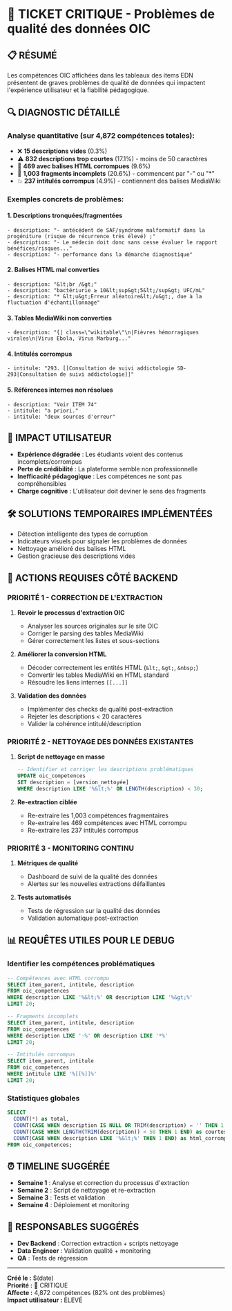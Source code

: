 # 🚨 TICKET CRITIQUE - Problèmes de qualité des données OIC

## 📋 **RÉSUMÉ**
Les compétences OIC affichées dans les tableaux des items EDN présentent de graves problèmes de qualité de données qui impactent l'expérience utilisateur et la fiabilité pédagogique.

## 🔍 **DIAGNOSTIC DÉTAILLÉ**

### **Analyse quantitative (sur 4,872 compétences totales):**
- ❌ **15 descriptions vides** (0.3%)
- ⚠️ **832 descriptions trop courtes** (17.1%) - moins de 50 caractères
- 🔧 **469 avec balises HTML corrompues** (9.6%)
- 📝 **1,003 fragments incomplets** (20.6%) - commencent par "-" ou "*"
- 💥 **237 intitulés corrompus** (4.9%) - contiennent des balises MediaWiki

### **Exemples concrets de problèmes:**

#### 1. **Descriptions tronquées/fragmentées**
```
- description: "- antécédent de SAF/syndrome malformatif dans la progéniture (risque de récurrence très élevé) ;"
- description: "- Le médecin doit donc sans cesse évaluer le rapport bénéfices/risques..."
- description: "- performance dans la démarche diagnostique"
```

#### 2. **Balises HTML mal converties**
```
- description: "&lt;br /&gt;"
- description: "bactériurie ≥ 10&lt;sup&gt;5&lt;/sup&gt; UFC/mL"
- description: "* &lt;u&gt;Erreur aléatoire&lt;/u&gt;, due à la fluctuation d'échantillonnage"
```

#### 3. **Tables MediaWiki non converties**
```
- description: "{| class=\"wikitable\"\n|Fièvres hémorragiques virales\n|Virus Ebola, Virus Marburg..."
```

#### 4. **Intitulés corrompus**
```
- intitule: "293. [[Consultation de suivi addictologie SD-293|Consultation de suivi addictologie]]"
```

#### 5. **Références internes non résolues**
```
- description: "Voir ITEM 74"
- intitule: "a priori."
- intitule: "deux sources d'erreur"
```

## 🎯 **IMPACT UTILISATEUR**
- **Expérience dégradée** : Les étudiants voient des contenus incomplets/corrompus
- **Perte de crédibilité** : La plateforme semble non professionnelle
- **Inefficacité pédagogique** : Les compétences ne sont pas compréhensibles
- **Charge cognitive** : L'utilisateur doit deviner le sens des fragments

## 🛠️ **SOLUTIONS TEMPORAIRES IMPLÉMENTÉES**
- Détection intelligente des types de corruption
- Indicateurs visuels pour signaler les problèmes de données
- Nettoyage amélioré des balises HTML
- Gestion gracieuse des descriptions vides

## 🚀 **ACTIONS REQUISES CÔTÉ BACKEND**

### **PRIORITÉ 1 - CORRECTION DE L'EXTRACTION**
1. **Revoir le processus d'extraction OIC** 
   - Analyser les sources originales sur le site OIC
   - Corriger le parsing des tables MediaWiki
   - Gérer correctement les listes et sous-sections

2. **Améliorer la conversion HTML**
   - Décoder correctement les entités HTML (`&lt;`, `&gt;`, `&nbsp;`)
   - Convertir les tables MediaWiki en HTML standard
   - Résoudre les liens internes `[[...]]`

3. **Validation des données**
   - Implémenter des checks de qualité post-extraction
   - Rejeter les descriptions < 20 caractères
   - Valider la cohérence intitulé/description

### **PRIORITÉ 2 - NETTOYAGE DES DONNÉES EXISTANTES**
1. **Script de nettoyage en masse**
   ```sql
   -- Identifier et corriger les descriptions problématiques
   UPDATE oic_competences 
   SET description = [version_nettoyée]
   WHERE description LIKE '%&lt;%' OR LENGTH(description) < 30;
   ```

2. **Re-extraction ciblée**
   - Re-extraire les 1,003 compétences fragmentaires
   - Re-extraire les 469 compétences avec HTML corrompu
   - Re-extraire les 237 intitulés corrompus

### **PRIORITÉ 3 - MONITORING CONTINU**
1. **Métriques de qualité**
   - Dashboard de suivi de la qualité des données
   - Alertes sur les nouvelles extractions défaillantes

2. **Tests automatisés**
   - Tests de régression sur la qualité des données
   - Validation automatique post-extraction

## 📊 **REQUÊTES UTILES POUR LE DEBUG**

### **Identifier les compétences problématiques**
```sql
-- Compétences avec HTML corrompu
SELECT item_parent, intitule, description 
FROM oic_competences 
WHERE description LIKE '%&lt;%' OR description LIKE '%&gt;%'
LIMIT 20;

-- Fragments incomplets
SELECT item_parent, intitule, description 
FROM oic_competences 
WHERE description LIKE '-%' OR description LIKE '*%' 
LIMIT 20;

-- Intitulés corrompus
SELECT item_parent, intitule 
FROM oic_competences 
WHERE intitule LIKE '%[[%]]%'
LIMIT 20;
```

### **Statistiques globales**
```sql
SELECT 
  COUNT(*) as total,
  COUNT(CASE WHEN description IS NULL OR TRIM(description) = '' THEN 1 END) as vides,
  COUNT(CASE WHEN LENGTH(TRIM(description)) < 50 THEN 1 END) as courtes,
  COUNT(CASE WHEN description LIKE '%&lt;%' THEN 1 END) as html_corrompu
FROM oic_competences;
```

## ⏰ **TIMELINE SUGGÉRÉE**
- **Semaine 1** : Analyse et correction du processus d'extraction
- **Semaine 2** : Script de nettoyage et re-extraction
- **Semaine 3** : Tests et validation
- **Semaine 4** : Déploiement et monitoring

## 👥 **RESPONSABLES SUGGÉRÉS**
- **Dev Backend** : Correction extraction + scripts nettoyage
- **Data Engineer** : Validation qualité + monitoring
- **QA** : Tests de régression

---

**Créé le :** $(date)  
**Priorité :** 🔴 CRITIQUE  
**Affecte :** 4,872 compétences (82% ont des problèmes)  
**Impact utilisateur :** ÉLEVÉ